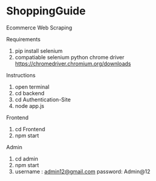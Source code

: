 # ShoppingGuide
Ecommerce Web Scraping

Requirements
1. pip install selenium
2. compatiable selenium python chrome driver https://chromedriver.chromium.org/downloads

Instructions
1. open terminal
2. cd backend
3. cd Authentication-Site
4. node app.js

Frontend
1. cd Frontend
2. npm start

Admin
1. cd admin
2. npm start
3. username : admin12@gmail.com
   password: Admin@12
